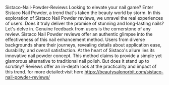 Sistaco-Nail-Powder-Reviews
Looking to elevate your nail game? Enter Sistaco Nail Powder, a trend that's taken the beauty world by storm. In this exploration of Sistaco Nail Powder reviews, we unravel the real experiences of users. Does it truly deliver the promise of stunning and long-lasting nails? Let's delve in.
Genuine feedback from users is the cornerstone of any review. Sistaco Nail Powder reviews offer an authentic glimpse into the effectiveness of this nail enhancement method. Users from diverse backgrounds share their journeys, revealing details about application ease, durability, and overall satisfaction.
At the heart of Sistaco's allure lies its innovative nail powder concept. This method claims to provide a simple yet glamorous alternative to traditional nail polish. But does it stand up to scrutiny? Reviews offer an in-depth look at the practicality and impact of this trend.
for more detailed:visit here
https://beautysalonorbit.com/sistaco-nail-powder-reviews/
